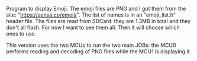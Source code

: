 
Program to display Emoji.
The emoji files are PNG and I got them from the site: "https://sensa.co/emoji/".
The list of names is in an "emoji_list.h" header file. The files are read from SDCard: they are 1.3MB in total
and they don't all flash. For now I want to see them all. Then it will choose which ones to use.
 
This version uses the two MCUs to run the two main JOBs: the MCU0 performs reading and decoding of PNG files
while the MCU1 is displaying it.
